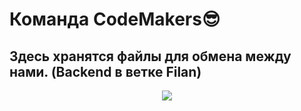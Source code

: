 # Команда CodeMakers😎
## Здесь хранятся файлы для обмена между нами. (Backend в ветке Filan)
<p align="center"><img src='https://github-production-user-asset-6210df.s3.amazonaws.com/80254143/290783284-09af2bc9-1864-4f4b-b0a4-228c61083d97.gif?X-Amz-Algorithm=AWS4-HMAC-SHA256&X-Amz-Credential=AKIAIWNJYAX4CSVEH53A%2F20231215%2Fus-east-1%2Fs3%2Faws4_request&X-Amz-Date=20231215T093359Z&X-Amz-Expires=300&X-Amz-Signature=e0966312fe889762f1493b91c3c2fac3b290d97cce05cd7c1635501b7a811cfd&X-Amz-SignedHeaders=host&actor_id=80254143&key_id=0&repo_id=731955992'></p>
